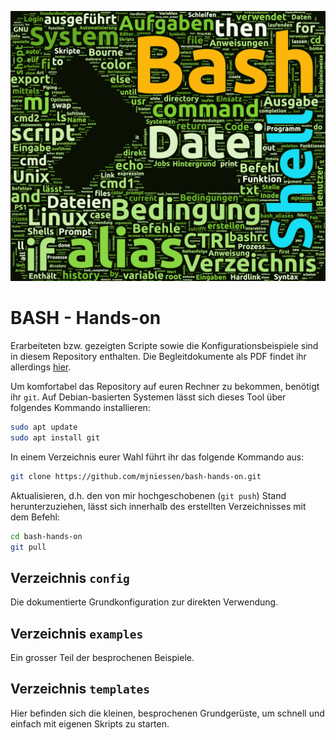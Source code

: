 ![BASH Hands-on](wordcloud.png)

# BASH - Hands-on

Erarbeiteten bzw. gezeigten Scripte sowie die Konfigurationsbeispiele sind in
diesem Repository enthalten. Die Begleitdokumente als PDF findet ihr allerdings
[hier](https://hohlhupen.de/bash/).

Um komfortabel das Repository auf euren Rechner zu bekommen, benötigt ihr `git`.
Auf Debian-basierten Systemen lässt sich dieses Tool über folgendes Kommando installieren:

```bash
sudo apt update
sudo apt install git
```


In einem Verzeichnis eurer Wahl führt ihr das folgende Kommando aus:

```bash
git clone https://github.com/mjniessen/bash-hands-on.git
```


Aktualisieren, d.h. den von mir hochgeschobenen (`git push`) Stand
herunterzuziehen, lässt sich innerhalb des erstellten Verzeichnisses mit dem
Befehl:

```bash
cd bash-hands-on
git pull
```

## Verzeichnis `config`

Die dokumentierte Grundkonfiguration zur direkten Verwendung.

## Verzeichnis `examples`

Ein grosser Teil der besprochenen Beispiele.

## Verzeichnis `templates`

Hier befinden sich die kleinen, besprochenen Grundgerüste, um schnell und
einfach mit eigenen Skripts zu starten.


